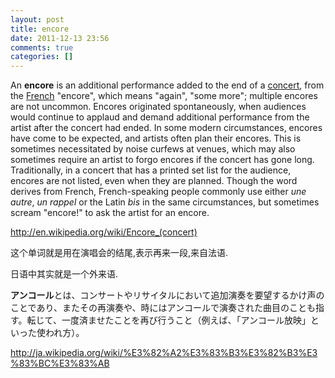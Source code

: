 ```yaml
---
layout: post
title: encore
date: 2011-12-13 23:56
comments: true
categories: []
---
```

An <strong>encore</strong> is an additional performance added to the end of a <a href="http://en.wikipedia.org/wiki/Concert">concert</a>, from the <a href="http://en.wikipedia.org/wiki/French_language">French</a> "encore", which means "again", "some more"; multiple encores are not uncommon. Encores originated spontaneously, when audiences would continue to applaud and demand additional performance from the artist after the concert had ended. In some modern circumstances, encores have come to be expected, and artists often plan their encores. This is sometimes necessitated by noise curfews at venues, which may also sometimes require an artist to forgo encores if the concert has gone long. Traditionally, in a concert that has a printed set list for the audience, encores are not listed, even when they are planned. Though the word derives from French, French-speaking people commonly use either <em>une autre</em>, <em>un rappel</em> or the Latin <em>bis</em> in the same circumstances, but sometimes scream "encore!" to ask the artist for an encore.


<a href="http://en.wikipedia.org/wiki/Encore_(concert)">http://en.wikipedia.org/wiki/Encore_(concert)</a>

这个单词就是用在演唱会的结尾,表示再来一段,来自法语.

日语中其实就是一个外来语.
<div class="jp1"><strong>アンコール</strong>とは、コンサートやリサイタルにおいて追加演奏を要望するかけ声のことであり、またその再演奏や、時にはアンコールで演奏された曲目のことも指す。転じて、一度済ませたことを再び行うこと（例えば、「アンコール放映」といった使われ方）。</div>


<a href="http://ja.wikipedia.org/wiki/%E3%82%A2%E3%83%B3%E3%82%B3%E3%83%BC%E3%83%AB">http://ja.wikipedia.org/wiki/%E3%82%A2%E3%83%B3%E3%82%B3%E3%83%BC%E3%83%AB</a>

